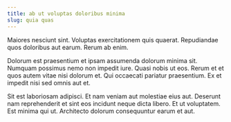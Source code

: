 ```yaml
---
title: ab ut voluptas doloribus minima
slug: quia quas
---
```


Maiores nesciunt sint. Voluptas exercitationem quis quaerat. Repudiandae quos doloribus aut earum. Rerum ab enim.

Dolorum est praesentium et ipsam assumenda dolorum minima sit. Numquam possimus nemo non impedit iure. Quasi nobis ut eos. Rerum et et quos autem vitae nisi dolorum et. Qui occaecati pariatur praesentium. Ex et impedit nisi sed omnis aut et.

Sit est laboriosam adipisci. Et nam veniam aut molestiae eius aut. Deserunt nam reprehenderit et sint eos incidunt neque dicta libero. Et ut voluptatem. Est minima qui ut. Architecto dolorum consequuntur earum et aut.
